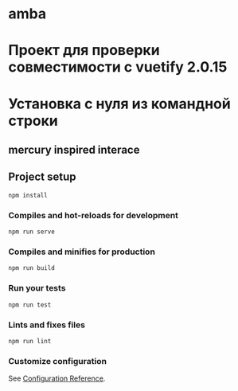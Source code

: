 # amba
# Проект для проверки совместимости с vuetify 2.0.15
# Установка с нуля из командной строки
## mercury inspired interace

## Project setup
```
npm install
```

### Compiles and hot-reloads for development
```
npm run serve
```

### Compiles and minifies for production
```
npm run build
```

### Run your tests
```
npm run test
```

### Lints and fixes files
```
npm run lint
```

### Customize configuration
See [Configuration Reference](https://cli.vuejs.org/config/).
